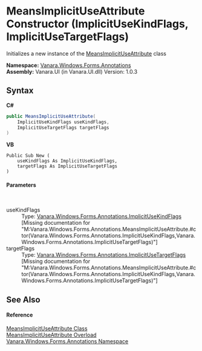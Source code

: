 # MeansImplicitUseAttribute Constructor (ImplicitUseKindFlags, ImplicitUseTargetFlags)
 

Initializes a new instance of the <a href="d96636fe-0a7e-83ca-8d1d-4d37c5056985">MeansImplicitUseAttribute</a> class

**Namespace:**&nbsp;<a href="600255aa-5477-7018-00f3-14fce5adebc9">Vanara.Windows.Forms.Annotations</a><br />**Assembly:**&nbsp;Vanara.UI (in Vanara.UI.dll) Version: 1.0.3

## Syntax

**C#**<br />
``` C#
public MeansImplicitUseAttribute(
	ImplicitUseKindFlags useKindFlags,
	ImplicitUseTargetFlags targetFlags
)
```

**VB**<br />
``` VB
Public Sub New ( 
	useKindFlags As ImplicitUseKindFlags,
	targetFlags As ImplicitUseTargetFlags
)
```


#### Parameters
&nbsp;<dl><dt>useKindFlags</dt><dd>Type: <a href="6cb3c884-787a-875b-42fc-2325105e1025">Vanara.Windows.Forms.Annotations.ImplicitUseKindFlags</a><br />\[Missing <param name="useKindFlags"/> documentation for "M:Vanara.Windows.Forms.Annotations.MeansImplicitUseAttribute.#ctor(Vanara.Windows.Forms.Annotations.ImplicitUseKindFlags,Vanara.Windows.Forms.Annotations.ImplicitUseTargetFlags)"\]</dd><dt>targetFlags</dt><dd>Type: <a href="136a8d36-e1e3-a677-f326-7083a1fb31ce">Vanara.Windows.Forms.Annotations.ImplicitUseTargetFlags</a><br />\[Missing <param name="targetFlags"/> documentation for "M:Vanara.Windows.Forms.Annotations.MeansImplicitUseAttribute.#ctor(Vanara.Windows.Forms.Annotations.ImplicitUseKindFlags,Vanara.Windows.Forms.Annotations.ImplicitUseTargetFlags)"\]</dd></dl>

## See Also


#### Reference
<a href="d96636fe-0a7e-83ca-8d1d-4d37c5056985">MeansImplicitUseAttribute Class</a><br /><a href="805b264a-edec-c02c-4581-3618e906f558">MeansImplicitUseAttribute Overload</a><br /><a href="600255aa-5477-7018-00f3-14fce5adebc9">Vanara.Windows.Forms.Annotations Namespace</a><br />